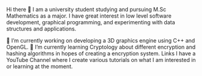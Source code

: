 Hi there 👋
I am a university student studying and pursuing M.Sc Mathematics as a major. I have great interest in low level software development, graphical programming, and experimenting with data structures and applications.

🔭 I’m currently working on developing a 3D graphics engine using C++ and OpenGL.
🌱 I’m currently learning Cryptology about different encryption and hashing algorithms in hopes of creating a encryption system.
Links
I have a YouTube Channel where I create various tutorials on what I am interested in or learning at the moment.




<!---
The-Bikash/The-Bikash is a ✨ special ✨ repository because its `README.md` (this file) appears on your GitHub profile.
You can click the Preview link to take a look at your changes.
--->
